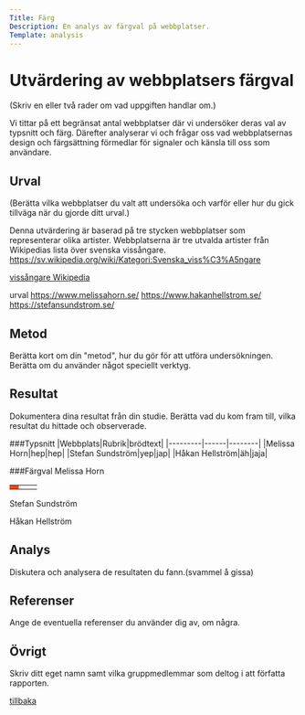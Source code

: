 ```yaml
---
Title: Färg
Description: En analys av färgval på webbplatser.
Template: analysis
---
```


Utvärdering av webbplatsers färgval
=======================
(Skriv en eller två rader om vad uppgiften handlar om.)

Vi tittar på ett begränsat antal webbplatser där vi undersöker deras val av typsnitt och färg. Därefter analyserar vi och frågar oss vad webbplatsernas design och färgsättning förmedlar för signaler och känsla till oss som användare.

Urval
-----------------------

(Berätta vilka webbplatser du valt att undersöka och varför eller hur du gick tillväga när du gjorde ditt urval.)

Denna utvärdering är baserad på tre stycken webbplatser som representerar olika artister. Webbplatserna är tre utvalda artister från Wikipedias lista över svenska vissångare. 
https://sv.wikipedia.org/wiki/Kategori:Svenska_viss%C3%A5ngare 

<a href="https://sv.wikipedia.org/wiki/Kategori:Svenska_viss%C3%A5ngare">vissångare Wikipedia</a>

urval
https://www.melissahorn.se/
https://www.hakanhellstrom.se/
https://stefansundstrom.se/


Metod
-----------------------

Berätta kort om din "metod", hur du gör för att utföra undersökningen. Berätta om du använder något speciellt verktyg.

Resultat
-----------------------

Dokumentera dina resultat från din studie. Berätta vad du kom fram till, vilka resultat du hittade och observerade.

###Typsnitt
|Webbplats|Rubrik|brödtext|
|---------|------|--------|
|Melissa Horn|hep|hep|
|Stefan Sundström|yep|jap|
|Håkan Hellström|äh|jaja|

###Färgval
Melissa Horn
<table class="col-palette">
<tr>
<td style="background-color: rgb(255, 68, 0)">
<td>
<td>
</tr>
</table>
Stefan Sundström

Håkan Hellström

Analys
-----------------------

Diskutera och analysera de resultaten du fann.(svammel å gissa)

Referenser
-----------------------

Ange de eventuella referenser du använder dig av, om några.

Övrigt
-----------------------

Skriv ditt eget namn samt vilka gruppmedlemmar som deltog i att författa rapporten.

<a href="%base_url%?analysis">tillbaka</a>